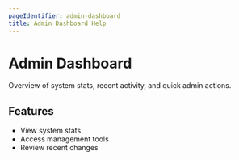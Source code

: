 ```yaml
---
pageIdentifier: admin-dashboard
title: Admin Dashboard Help
---
```


# Admin Dashboard

Overview of system stats, recent activity, and quick admin actions.

## Features
- View system stats
- Access management tools
- Review recent changes
